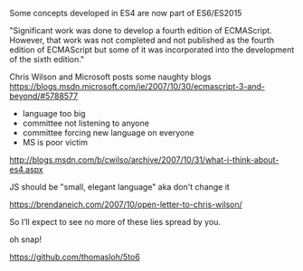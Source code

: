 Some concepts developed in ES4 are now part of ES6/ES2015

"Significant work was done to develop a fourth edition of ECMAScript. However, that work was not completed and not published as the fourth edition of ECMAScript but some of it was incorporated into the development of the sixth edition."

Chris Wilson and Microsoft posts some naughty blogs
https://blogs.msdn.microsoft.com/ie/2007/10/30/ecmascript-3-and-beyond/#5788577

 - language too big
 - committee not listening to anyone
 - committee forcing new language on everyone
 - MS is poor victim

http://blogs.msdn.com/b/cwilso/archive/2007/10/31/what-i-think-about-es4.aspx

JS should be "small, elegant language" aka don't change it

https://brendaneich.com/2007/10/open-letter-to-chris-wilson/

So I’ll expect to see no more of these lies spread by you.

oh snap!

https://github.com/thomasloh/5to6
